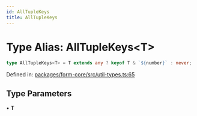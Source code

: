 ```yaml
---
id: AllTupleKeys
title: AllTupleKeys
---
```


<!-- DO NOT EDIT: this page is autogenerated from the type comments -->

# Type Alias: AllTupleKeys\<T\>

```ts
type AllTupleKeys<T> = T extends any ? keyof T & `${number}` : never;
```

Defined in: [packages/form-core/src/util-types.ts:65](https://github.com/TanStack/form/blob/main/packages/form-core/src/util-types.ts#L65)

## Type Parameters

• **T**
